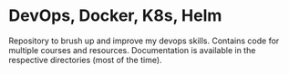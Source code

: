 # DevOps, Docker, K8s, Helm

Repository to brush up and improve my devops skills. Contains code for multiple courses and resources. Documentation is available in the respective directories (most of the time).
